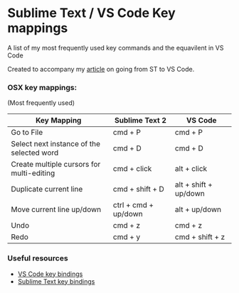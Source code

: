 # Sublime Text / VS Code Key mappings

A list of my most frequently used key commands and the equavilent in VS Code

Created to accompany my [article](https://medium.com/fed-or-dead/sublime-text-to-vs-code-87fccca84268#.dq9k3r55j) on going from ST to VS Code.


### OSX key mappings:

(Most frequently used)

Key Mapping | Sublime Text 2 | VS Code
------------ | ------------ | -------------
Go to File  | cmd + P | cmd + P
Select next instance of the selected word  | cmd + D | cmd + D
Create multiple cursors for multi-editing | cmd + click | alt + click 
Duplicate current line | cmd + shift + D | alt + shift + up/down 
Move current line up/down | ctrl + cmd + up/down | alt + up/down 
Undo | cmd + z | cmd + z
Redo | cmd + y | cmd + shift + z



### Useful resources

 * [VS Code key bindings](https://code.visualstudio.com/docs/customization/keybindings)
 * [Sublime Text key bindings](https://scotch.io/bar-talk/sublime-text-keyboard-shortcuts)
